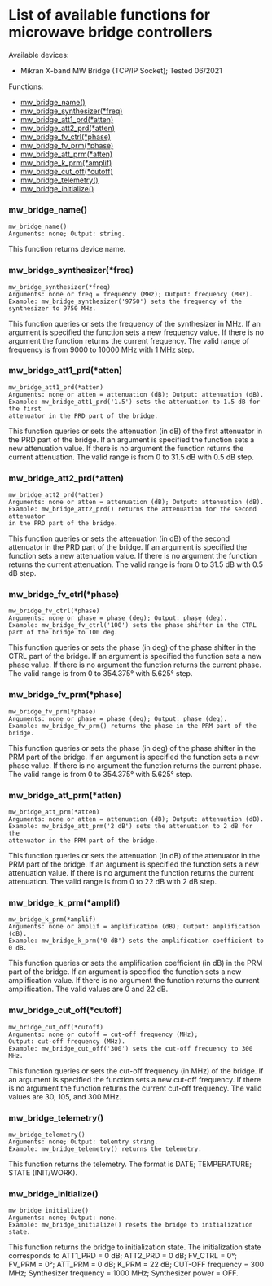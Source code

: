 # List of available functions for microwave bridge controllers

Available devices:
- Mikran X-band MW Bridge (TCP/IP Socket); Tested 06/2021

Functions:
- [mw_bridge_name()](#mw_bridge_name)<br/>
- [mw_bridge_synthesizer(*freq)](#mw_bridge_synthesizerfreq)<br/>
- [mw_bridge_att1_prd(*atten)](#mw_bridge_att1_prdatten)<br/>
- [mw_bridge_att2_prd(*atten)](#mw_bridge_att2_prdatten)<br/>
- [mw_bridge_fv_ctrl(*phase)](#mw_bridge_fv_ctrlphase)<br/>
- [mw_bridge_fv_prm(*phase)](#mw_bridge_fv_prmphase)<br/>
- [mw_bridge_att_prm(*atten)](#mw_bridge_att_prmatten)<br/>
- [mw_bridge_k_prm(*amplif)](#mw_bridge_k_prmamplif)<br/>
- [mw_bridge_cut_off(*cutoff)](#mw_bridge_cut_offcutoff)<br/>
- [mw_bridge_telemetry()](#mw_bridge_telemetry)<br/>
- [mw_bridge_initialize()](#mw_bridge_initialize)<br/>

### mw_bridge_name()
```python3
mw_bridge_name()
Arguments: none; Output: string.
```
This function returns device name.
### mw_bridge_synthesizer(*freq)
```python3
mw_bridge_synthesizer(*freq)
Arguments: none or freq = frequency (MHz); Output: frequency (MHz).
Example: mw_bridge_synthesizer('9750') sets the frequency of the synthesizer to 9750 MHz.
```
This function queries or sets the frequency of the synthesizer in MHz. If an argument is specified the function sets a new frequency value. If there is no argument the function returns the current frequency. The valid range of frequency is from 9000 to 10000 MHz with 1 MHz step.
### mw_bridge_att1_prd(*atten)
```python3
mw_bridge_att1_prd(*atten)
Arguments: none or atten = attenuation (dB); Output: attenuation (dB).
Example: mw_bridge_att1_prd('1.5') sets the attenuation to 1.5 dB for the first
attenuator in the PRD part of the bridge.
```
This function queries or sets the attenuation (in dB) of the first attenuator in the PRD part of the bridge. If an argument is specified the function sets a new attenuation value. If there is no argument the function returns the current attenuation. The valid range is from 0 to 31.5 dB with 0.5 dB step.
### mw_bridge_att2_prd(*atten)
```python3
mw_bridge_att2_prd(*atten)
Arguments: none or atten = attenuation (dB); Output: attenuation (dB).
Example: mw_bridge_att2_prd() returns the attenuation for the second attenuator
in the PRD part of the bridge.
```
This function queries or sets the attenuation (in dB) of the second attenuator in the PRD part of the bridge. If an argument is specified the function sets a new attenuation value. If there is no argument the function returns the current attenuation. The valid range is from 0 to 31.5 dB with 0.5 dB step.
### mw_bridge_fv_ctrl(*phase)
```python3
mw_bridge_fv_ctrl(*phase)
Arguments: none or phase = phase (deg); Output: phase (deg).
Example: mw_bridge_fv_ctrl('100') sets the phase shifter in the CTRL part of the bridge to 100 deg.
```
This function queries or sets the phase (in deg) of the phase shifter in the CTRL part of the bridge. If an argument is specified the function sets a new phase value. If there is no argument the function returns the current phase. The valid range is from 0 to 354.375° with 5.625° step.
### mw_bridge_fv_prm(*phase)
```python3
mw_bridge_fv_prm(*phase)
Arguments: none or phase = phase (deg); Output: phase (deg).
Example: mw_bridge_fv_prm() returns the phase in the PRM part of the bridge.
```
This function queries or sets the phase (in deg) of the phase shifter in the PRM part of the bridge. If an argument is specified the function sets a new phase value. If there is no argument the function returns the current phase. The valid range is from 0 to 354.375° with 5.625° step.
### mw_bridge_att_prm(*atten)
```python3
mw_bridge_att_prm(*atten)
Arguments: none or atten = attenuation (dB); Output: attenuation (dB).
Example: mw_bridge_att_prm('2 dB') sets the attenuation to 2 dB for the
attenuator in the PRM part of the bridge.
```
This function queries or sets the attenuation (in dB) of the attenuator in the PRM part of the bridge. If an argument is specified the function sets a new attenuation value. If there is no argument the function returns the current attenuation. The valid range is from 0 to 22 dB with 2 dB step.
### mw_bridge_k_prm(*amplif)
```python3
mw_bridge_k_prm(*amplif)
Arguments: none or amplif = amplification (dB); Output: amplification (dB).
Example: mw_bridge_k_prm('0 dB') sets the amplification coefficient to 0 dB.
```
This function queries or sets the amplification coefficient (in dB) in the PRM part of the bridge. If an argument is specified the function sets a new amplification value. If there is no argument the function returns the current amplification. The valid values are 0 and 22 dB.
### mw_bridge_cut_off(*cutoff)
```python3
mw_bridge_cut_off(*cutoff)
Arguments: none or cutoff = cut-off frequency (MHz);
Output: cut-off frequency (MHz).
Example: mw_bridge_cut_off('300') sets the cut-off frequency to 300 MHz.
```
This function queries or sets the cut-off frequency (in MHz) of the bridge. If an argument is specified the function sets a new cut-off frequency. If there is no argument the function returns the current cut-off frequency. The valid values are 30, 105, and 300 MHz.
### mw_bridge_telemetry()
```python3
mw_bridge_telemetry()
Arguments: none; Output: telemtry string.
Example: mw_bridge_telemetry() returns the telemetry.
```
This function returns the telemetry. The format is DATE; TEMPERATURE; STATE (INIT/WORK).<br/>
### mw_bridge_initialize()
```python3
mw_bridge_initialize()
Arguments: none; Output: none.
Example: mw_bridge_initialize() resets the bridge to initialization state.
```
This function returns the bridge to initialization state. The initialization state corresponds to ATT1_PRD = 0 dB; ATT2_PRD = 0 dB; FV_CTRL = 0°; FV_PRM = 0°; ATT_PRM = 0 dB; K_PRM = 22 dB; CUT-OFF frequency = 300 MHz; Synthesizer frequency = 1000 MHz; Synthesizer power = OFF.


